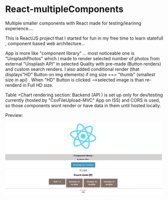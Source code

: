# React-multipleComponents
Multiple smaller components with React made for testing/learinng experience....

This is React/JS project that I started for fun in my free time to learn statefull , component based web architecture... 

App is more like "component library" ... most noticeable one is "UnsplashPhotos" which i made to render selected number of photos from external  "Unsplash API" in selected Quality with pre-made (Button renders) and custom search renders. 
I also added conditional render (that displays"HD"  Button on img elements) if img size === "thumb" (smallest size in api) . 
When "HD" Button is clicked -->selected image is than re-renderd in Full HD size.

Table +Chart rendering section:
Backend (API ) is set up only for dev/testing currently (hosted by "CsvFileUpload-MVC" App on ISS) and CORS is used, so those components wont render or have data in them until hosted locally.

Preview:

![alt-text](https://github.com/dommyrock/React-multipleComponents/blob/master/chrome-capture-graphs.gif)
